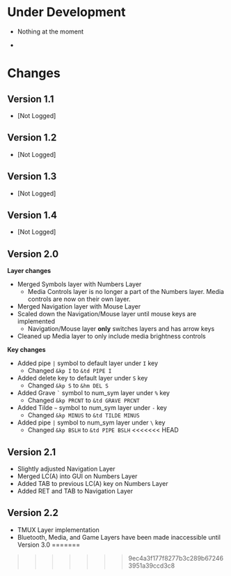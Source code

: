 # Under Development
- Nothing at the moment

-

# Changes
## Version 1.1
- [Not Logged]


## Version 1.2
- [Not Logged]


## Version 1.3
- [Not Logged]


## Version 1.4
- [Not Logged]


## Version 2.0
**Layer changes**

- Merged Symbols layer with Numbers Layer
	- Media Controls layer is no longer a part of the Numbers layer. Media controls are now on their own layer.
- Merged Navigation layer with Mouse Layer
- Scaled down the Navigation/Mouse layer until mouse keys are implemented
	- Navigation/Mouse layer **only** switches layers and has arrow keys
- Cleaned up Media layer to only include media brightness controls

**Key changes**

- Added pipe ` | ` symbol to default layer under ` I ` key
	- Changed ` &kp I ` to ` &td PIPE I `
- Added delete key to default layer under ` S ` key
	- Changed ` &kp S ` to ` &hm DEL S `
- Added Grave `` ` `` symbol to num_sym layer under ` % ` key
	- Changed ` &kp PRCNT ` to ` &td GRAVE PRCNT `
- Added Tilde ` ~ ` symbol to num_sym layer under ` - ` key
	- Changed ` &kp MINUS ` to ` &td TILDE MINUS `
- Added pipe ` | ` symbol to num_sym layer under ` \ ` key
	- Changed ` &kp BSLH ` to ` &td PIPE BSLH `
<<<<<<< HEAD


## Version 2.1
- Slightly adjusted Navigation Layer
- Merged LC(A) into GUI on Numbers Layer
- Added TAB to previous LC(A) key on Numbers Layer
- Added RET and TAB to Navigation Layer


## Version 2.2
- TMUX Layer implementation
- Bluetooth, Media, and Game Layers have been made inaccessible until Version 3.0
=======
>>>>>>> 9ec4a3f177f8277b3c289b672463951a39ccd3c8
